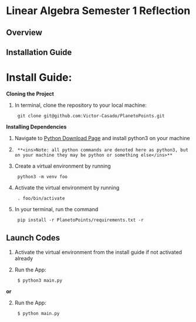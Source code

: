 # Linear Algebra Semester 1 Reflection
## Overview
## Installation Guide
# Install Guide:

**Cloning the Project**

1. In terminal, clone the repository to your local machine:

        git clone git@github.com:Victor-Casado/PlanetoPoints.git


**Installing Dependencies**

1. Navigate to [Python Download Page](https://www.python.org/downloads/) and install python3 on your machine
2. 
        **<ins>Note: all python commands are denoted here as python3, but on your machine they may be python or something else</ins>**

3. Create a virtual environment by running
 
        python3 -m venv foo

4. Activate the virtual environment by running

        . foo/bin/activate


5. In your terminal, run the command

        pip install -r PlanetoPoints/requirements.txt -r
   
## Launch Codes

1. Activate the virtual environment from the install guide if not activated already

2. Run the App:

        $ python3 main.py
   
**or**

2. Run the App:

        $ python main.py
   
